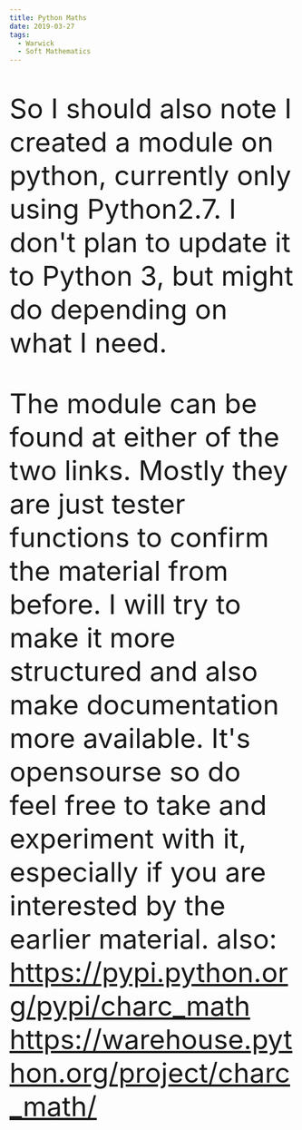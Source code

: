 ```yaml
---
title: Python Maths
date: 2019-03-27
tags:
  - Warwick
  - Soft Mathematics
---
```



So I should also note I created a module on python, currently only using Python2.7. I don't plan to update it to Python 3, but might do depending on what I need.

The module can be found at either of the two links. Mostly they are just tester functions to confirm the material from before. I will try to make it more structured and also make documentation more available. It's opensourse so do feel free to take and experiment with it, especially if you are interested by the earlier material.
also: https://pypi.python.org/pypi/charc_math
https://warehouse.python.org/project/charc_math/

<style>
header {
  padding: 2rem;
}
img {
  display: block;
  margin-left: auto;
  margin-right: auto;
}
p {
  font-size: 3rem
}
</style>